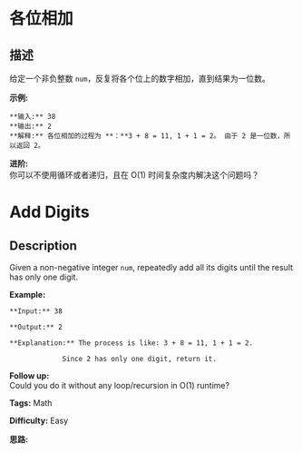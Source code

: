 # 各位相加

## 描述

给定一个非负整数 `num`，反复将各个位上的数字相加，直到结果为一位数。

**示例:**

    
    
    **输入:** 38
    **输出:** 2 
    **解释:** 各位相加的过程为 **：**3 + 8 = 11, 1 + 1 = 2。 由于 2 是一位数，所以返回 2。
    

**进阶:**  
你可以不使用循环或者递归，且在 O(1) 时间复杂度内解决这个问题吗？



# Add Digits

## Description



Given a non-negative integer `num`, repeatedly add all its digits until the result has only one digit.

**Example:**

    
    
    **Input:** 38
    **Output:** 2 
    **Explanation:** The process is like: 3 + 8 = 11, 1 + 1 = 2. 
                 Since 2 has only one digit, return it.
    

**Follow up:**  
Could you do it without any loop/recursion in O(1) runtime?


**Tags:** Math

**Difficulty:** Easy

**思路:**
